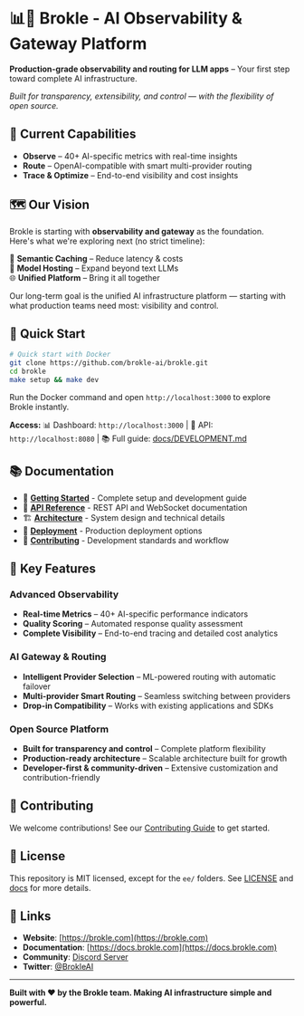 # 📊🚀 Brokle - AI Observability & Gateway Platform

**Production-grade observability and routing for LLM apps** – Your first step toward complete AI infrastructure.

*Built for transparency, extensibility, and control — with the flexibility of open source.*

## 🎯 Current Capabilities
- **Observe** – 40+ AI-specific metrics with real-time insights
- **Route** – OpenAI-compatible with smart multi-provider routing  
- **Trace & Optimize** – End-to-end visibility and cost insights

## 🗺️ Our Vision

Brokle is starting with **observability and gateway** as the foundation.  
Here's what we're exploring next (no strict timeline):

🔄 **Semantic Caching** – Reduce latency & costs  
🚀 **Model Hosting** – Expand beyond text LLMs  
🌐 **Unified Platform** – Bring it all together

Our long-term goal is the unified AI infrastructure platform — starting with what production teams need most: visibility and control.

## 🚀 Quick Start

```bash
# Quick start with Docker
git clone https://github.com/brokle-ai/brokle.git
cd brokle
make setup && make dev
```

Run the Docker command and open `http://localhost:3000` to explore Brokle instantly.

**Access:** 📊 Dashboard: `http://localhost:3000` | 🔌 API: `http://localhost:8080` | 📚 Full guide: [docs/DEVELOPMENT.md](docs/DEVELOPMENT.md)

## 📚 Documentation

- 🚀 [**Getting Started**](docs/DEVELOPMENT.md) - Complete setup and development guide
- 📡 [**API Reference**](docs/API.md) - REST API and WebSocket documentation  
- 🏗️ [**Architecture**](docs/ARCHITECTURE.md) - System design and technical details
- 🚢 [**Deployment**](docs/DEPLOYMENT.md) - Production deployment options
- 🤝 [**Contributing**](docs/CONTRIBUTING.md) - Development standards and workflow


## 🌟 Key Features

### Advanced Observability
- **Real-time Metrics** – 40+ AI-specific performance indicators  
- **Quality Scoring** – Automated response quality assessment
- **Complete Visibility** – End-to-end tracing and detailed cost analytics

### AI Gateway & Routing  
- **Intelligent Provider Selection** – ML-powered routing with automatic failover
- **Multi-provider Smart Routing** – Seamless switching between providers
- **Drop-in Compatibility** – Works with existing applications and SDKs

### Open Source Platform
- **Built for transparency and control** – Complete platform flexibility
- **Production-ready architecture** – Scalable architecture built for growth
- **Developer-first & community-driven** – Extensive customization and contribution-friendly

## 🤝 Contributing

We welcome contributions! See our [Contributing Guide](docs/CONTRIBUTING.md) to get started.

## 📄 License

This repository is MIT licensed, except for the `ee/` folders. See [LICENSE](LICENSE) and [docs](https://docs.brokle.com) for more details.

## 🔗 Links

- **Website**: [https://brokle.com](https://brokle.com)
- **Documentation**: [https://docs.brokle.com](https://docs.brokle.com)
- **Community**: [Discord Server](https://discord.gg/brokle)
- **Twitter**: [@BrokleAI](https://twitter.com/BrokleAI)

---

**Built with ❤️ by the Brokle team. Making AI infrastructure simple and powerful.**
